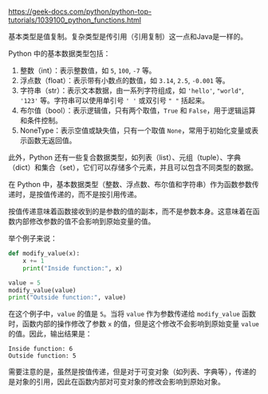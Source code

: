 https://geek-docs.com/python/python-top-tutorials/1039100_python_functions.html



基本类型是值复制。复杂类型是传引用（引用复制）这一点和Java是一样的。

Python 中的基本数据类型包括：

1. 整数（int）：表示整数值，如 `5`, `100`, `-7` 等。
2. 浮点数（float）：表示带有小数点的数值，如 `3.14`, `2.5`, `-0.001` 等。
3. 字符串（str）：表示文本数据，由一系列字符组成，如 `'hello'`, `"world"`, `'123'` 等。字符串可以使用单引号 `' '` 或双引号 `" "` 括起来。
4. 布尔值（bool）：表示逻辑值，只有两个取值，`True` 和 `False`，用于逻辑运算和条件控制。
5. NoneType：表示空值或缺失值，只有一个取值 `None`，常用于初始化变量或表示函数无返回值。

此外，Python 还有一些复合数据类型，如列表（list）、元组（tuple）、字典（dict）和集合（set），它们可以存储多个元素，并且可以包含不同类型的数据。


在 Python 中，基本数据类型（整数、浮点数、布尔值和字符串）作为函数参数传递时，是按值传递的，而不是按引用传递。

按值传递意味着函数接收到的是参数的值的副本，而不是参数本身。这意味着在函数内部修改参数的值不会影响到原始变量的值。

举个例子来说：

```python
def modify_value(x):
    x += 1
    print("Inside function:", x)

value = 5
modify_value(value)
print("Outside function:", value)
```

在这个例子中，`value` 的值是 `5`。当将 `value` 作为参数传递给 `modify_value` 函数时，函数内部的操作修改了参数 `x` 的值，但是这个修改不会影响到原始变量 `value` 的值。因此，输出结果是：

```
Inside function: 6
Outside function: 5
```

需要注意的是，虽然是按值传递，但是对于可变对象（如列表、字典等），传递的是对象的引用，因此在函数内部对可变对象的修改会影响到原始对象。

